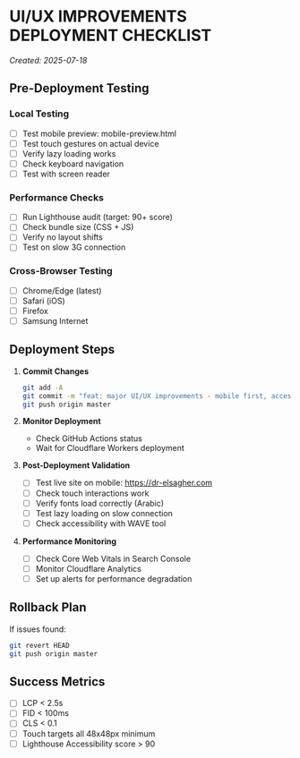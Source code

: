 # UI/UX IMPROVEMENTS DEPLOYMENT CHECKLIST
*Created: 2025-07-18*

## Pre-Deployment Testing

### Local Testing
- [ ] Test mobile preview: mobile-preview.html
- [ ] Test touch gestures on actual device
- [ ] Verify lazy loading works
- [ ] Check keyboard navigation
- [ ] Test with screen reader

### Performance Checks
- [ ] Run Lighthouse audit (target: 90+ score)
- [ ] Check bundle size (CSS + JS)
- [ ] Verify no layout shifts
- [ ] Test on slow 3G connection

### Cross-Browser Testing
- [ ] Chrome/Edge (latest)
- [ ] Safari (iOS)
- [ ] Firefox
- [ ] Samsung Internet

## Deployment Steps

1. **Commit Changes**
   ```bash
   git add -A
   git commit -m "feat: major UI/UX improvements - mobile first, accessibility, performance"
   git push origin master
   ```

2. **Monitor Deployment**
   - Check GitHub Actions status
   - Wait for Cloudflare Workers deployment

3. **Post-Deployment Validation**
   - [ ] Test live site on mobile: https://dr-elsagher.com
   - [ ] Check touch interactions work
   - [ ] Verify fonts load correctly (Arabic)
   - [ ] Test lazy loading on slow connection
   - [ ] Check accessibility with WAVE tool

4. **Performance Monitoring**
   - [ ] Check Core Web Vitals in Search Console
   - [ ] Monitor Cloudflare Analytics
   - [ ] Set up alerts for performance degradation

## Rollback Plan
If issues found:
```bash
git revert HEAD
git push origin master
```

## Success Metrics
- [ ] LCP < 2.5s
- [ ] FID < 100ms
- [ ] CLS < 0.1
- [ ] Touch targets all 48x48px minimum
- [ ] Lighthouse Accessibility score > 90
